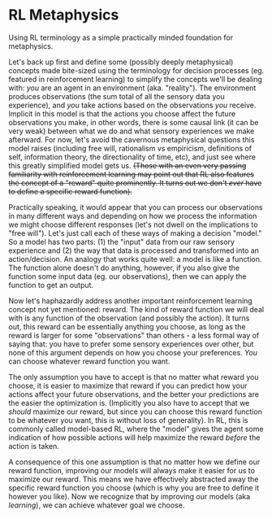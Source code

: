 # RL Metaphysics

Using RL terminology as a simple practically minded foundation for metaphysics.

Let's back up first and define some (possibly deeply metaphysical) concepts made bite-sized using the terminology for decision processes (eg. featured in reinforcement learning) to simplify the concepts we'll be dealing with: *you* are an agent in an environment (aka. "reality"). The environment produces observations (the sum total of all the sensory data you experience), and *you* take actions based on the observations *you* receive. Implicit in this model is that the actions you choose affect the future observations you make, in other words, there is some causal link (it can be very weak) between what we do and what sensory experiences we make afterward. For now, let's avoid the cavernous metaphysical questions this model raises (including free will, rationalism vs empiricism, definitions of self, information theory, the directionality of time, etc), and just see where this greatly simplified model gets us. ~~(Those with an even very passing familiarity with reinforcement learning may point out that RL also features the concept of a "reward" quite prominently. It turns out we don't *ever* have to define a specific reward function).~~

Practically speaking, it would appear that you can process our observations in many different ways and depending on how we process the information we might choose different responses (let's not dwell on the implications to "free will"). Let's just call each of these ways of making a decision "model." So a model has two parts: (1) the "input" data from our raw sensory experience and (2) the way that data is processed and transformed into an action/decision. An analogy that works quite well: a model is like a function. The function alone doesn't do anything, however, if you also give the function some input data (eg. our observations), then we can apply the function to get an output.

Now let's haphazardly address another important reinforcement learning concept not yet mentioned: reward. The kind of reward function we will deal with is any function of the observation (and possibly the action). It turns out, this reward can be essentially anything you choose, as long as the reward is larger for some "observations" than others - a less formal way of saying that: you have to prefer some sensory experiences over other, but none of this argument depends on how you choose your preferences. *You* can choose whatever reward function you want. 

The only assumption you have to accept is that no matter what reward you choose, it is easier to maximize that reward if you can predict how your actions affect your future observations, and the better your predictions are the easier the optimization is. (Implicitly you also have to accept that we *should* maximize our reward, but since you can choose this reward function to be whatever you want, this is without loss of generality). In RL, this is commonly called model-based RL, where the "model" gives the agent some indication of how possible actions will help maximize the reward *before* the action is taken.

A consequence of this one assumption is that no matter how we define our reward function, improving our models will always make it easier for us to maximize our reward. This means we have effectively abstracted away the specific reward function you choose (which is why you are free to define it however you like). Now we recognize that by improving our models (aka *learning*), we can achieve whatever goal we choose.